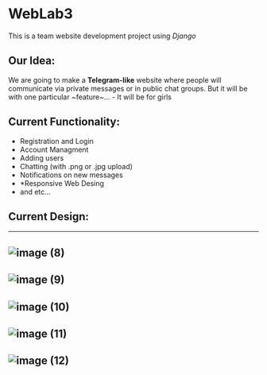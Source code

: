 # WebLab3
This is a team website development project using _Django_

## **Our Idea:**
We are going to make a **Telegram-like** website where people will communicate via private messages or in public chat groups. But it will be with one particular ~feature~... - It will be for girls

## **Current Functionality:**
- Registration and Login
- Account Managment
- Adding users
- Chatting (with .png or .jpg upload)
- Notifications on new messages
- *Responsive Web Desing
- and etc...

## **Current Design:**
---
![image (8)](https://github.com/user-attachments/assets/0e2c093c-2789-4ff0-a992-1eb9c64d982a)
---
![image (9)](https://github.com/user-attachments/assets/c60b06fd-7e01-44ee-a85f-efb52d91afd4)
---
![image (10)](https://github.com/user-attachments/assets/95dd9b21-4ae5-47b3-b446-d59e260a1f86)
---
![image (11)](https://github.com/user-attachments/assets/7f6a251a-dbdb-4b95-9654-3fff7953cf7c)
---
![image (12)](https://github.com/user-attachments/assets/176b18b2-d13c-427d-aaa3-b6dbe3f89fa9)
---
